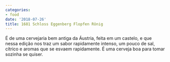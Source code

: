 ```yaml
---
categories:
- food
date: '2018-07-26'
title: 1681 Schloss Eggenberg Flopfen Rönig
---
```


É de uma cervejaria bem antiga da Áustria, feita em um castelo, e que nessa edição nos traz um sabor rapidamente intenso, um pouco de sal, cítrico e aromas que se esvaem rapidamente. É uma cerveja boa para tomar sozinha se quiser.